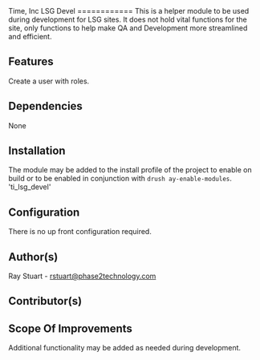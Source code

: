 <div style="display: none">
\ingroup ti_lsg_devel
</div>
Time, Inc LSG Devel
============
This is a helper module to be used during development for LSG sites. It does
not hold vital functions for the site, only functions to help make QA and
Development more streamlined and efficient.

Features
---------
Create a user with roles.

Dependencies
------------
None

Installation
-------------
The module may be added to the install profile of the project to enable on
build or to be enabled in conjunction with `drush ay-enable-modules`.
'ti_lsg_devel'

Configuration
-------------
There is no up front configuration required.

Author(s)
---------
Ray Stuart - rstuart@phase2technology.com

Contributor(s)
--------------

Scope Of Improvements
---------------------
Additional functionality may be added as needed during development.
